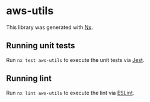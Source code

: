 # aws-utils

This library was generated with [Nx](https://nx.dev).

## Running unit tests

Run `nx test aws-utils` to execute the unit tests via [Jest](https://jestjs.io).

## Running lint

Run `nx lint aws-utils` to execute the lint via [ESLint](https://eslint.org/).

